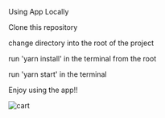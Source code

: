 Using App Locally

Clone this repository

change directory into the root of the project

run 'yarn install' in the terminal from the root

run 'yarn start' in the terminal

Enjoy using the app!!

![cart](https://user-images.githubusercontent.com/66129893/173445771-ed3eb795-9c7e-41e3-aa70-9cef9922c970.PNG)
